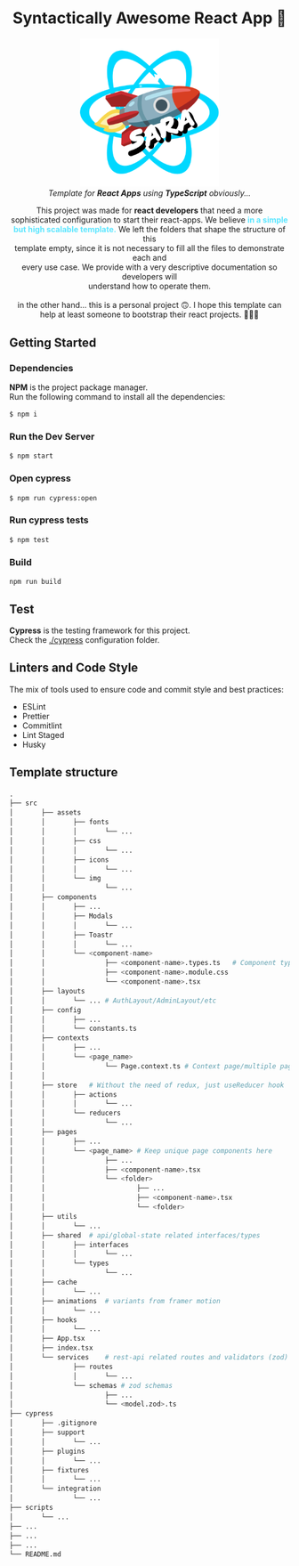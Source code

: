 <h1 align="center">Syntactically Awesome React App 🚀</h1>

<p align="center">
    <img width="250" src="docs/assets/logo.png" alt="Logo" />
    <br>
    <i>Template for <strong>React Apps</strong> using <strong>TypeScript</strong> obviously...</i>
</p>

<p align="center">
    This project was made for <strong>react developers</strong> that need a more<br>
    sophisticated configuration to start their react-apps. We believe <strong style="color: #5CE6FF;">in a simple<br>
    but high scalable template.</strong> We left the folders that shape the structure of this <br>
    template empty, since it is not necessary to fill all the files to demonstrate each and<br>
    every use case. We provide with a very descriptive documentation so developers will <br>
    understand how to operate them.<br><br>
    in the other hand... this is a personal project 🙃. I hope this template can help at least someone to bootstrap their react projects. 🚀🚀🚀
</p>

## Getting Started

### Dependencies

**NPM** is the project package manager.  
Run the following command to install all the dependencies:

```
$ npm i
```

### Run the Dev Server

```
$ npm start
```

### Open cypress 

```
$ npm run cypress:open
```

### Run cypress tests

```
$ npm test
```

### Build

```
npm run build
```

## Test

**Cypress** is the testing framework for this project.  
Check the [./cypress](cypress) configuration folder.

## Linters and Code Style

The mix of tools used to ensure code and commit style and best practices:

- ESLint
- Prettier
- Commitlint
- Lint Staged
- Husky

## Template structure 

```python
.
├── src
│		├── assets
│		│		├── fonts
│		│		│		└── ...
│		│		├── css
│		│		│		└── ...
│		│		├── icons
│		│		│		└── ...
│		│		└── img
│		│				└── ...
│		├── components
│		│		├── ...
│		│		├── Modals
│		│		│		└── ...
│		│		├── Toastr
│		│		│		└── ...
│		│		└── <component-name>
│		│				├── <component-name>.types.ts   # Component types
│		│				├── <component-name>.module.css
│		│				└── <component-name>.tsx
│		├── layouts
│		│		└── ... # AuthLayout/AdminLayout/etc
│		├── config
│		│		├── ...
│		│		└── constants.ts
│		├── contexts
│		│		├── ...
│		│		└── <page_name>
│		│				└── Page.context.ts # Context page/multiple pages
│		│
│		├── store   # Without the need of redux, just useReducer hook
│		│		├── actions
│		│		│		└── ...
│		│		└── reducers
│		│				└── ...
│		├── pages
│		│		├── ...
│		│		└── <page_name> # Keep unique page components here
│		│				├── ...
│		│				├── <component-name>.tsx
│		│				└── <folder>
│		│						├── ...
│		│			        	├── <component-name>.tsx
│		│				        └── <folder>
│		├── utils
│		│		└── ...
│		├── shared  # api/global-state related interfaces/types
│		│		├── interfaces
│		│		│		└── ...
│		│		└── types
│		│				└── ...
│		├── cache
│		│		└── ...
│		├── animations  # variants from framer motion
│		│		└── ...
│		├── hooks
│		│		└── ...
│		├── App.tsx
│		├── index.tsx
│		└── services    # rest-api related routes and validators (zod)
│				├── routes
│				│		└── ...
│				└── schemas # zod schemas
│						├── ...
│						└── <model.zod>.ts
├── cypress
│		├── .gitignore
│		├── support
│		│		└── ...
│		├── plugins
│		│		└── ...
│		├── fixtures
│		│		└── ...
│		└── integration
│				└── ...
├── scripts
│	    └── ...
├── ...
├── ...
├── ...
└── README.md
```